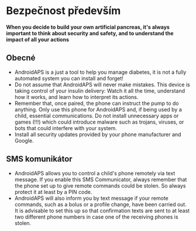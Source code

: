 # Bezpečnost především

**When you decide to build your own artificial pancreas, it's always important to think about security and safety, and to understand the impact of all your actions**

## Obecné

* AndroidAPS is a just a tool to help you manage diabetes, it is not a fully automated system you can install and forget!
* Do not assume that AndroidAPS will never make mistakes. This device is taking control of your insulin delivery: Watch it all the time, understand how it works, and learn how to interpret its actions.
* Remember that, once paired, the phone can instruct the pump to do anything. Only use this phone for AndroidAPS and, if being used by a child, essential communications. Do not install unnecessary apps or games (!!!) which could introduce malware such as trojans, viruses, or bots that could interfere with your system.
* Install all security updates provided by your phone manufacturer and Google.

## SMS komunikátor

* AndroidAPS allows you to control a child's phone remotely via text message. If you enable this SMS Communicator, always remember that the phone set up to give remote commands could be stolen. So always protect it at least by a PIN code.
* AndroidAPS will also inform you by text message if your remote commands, such as a bolus or a profile change, have been carried out. It is advisable to set this up so that confirmation texts are sent to at least two different phone numbers in case one of the receiving phones is stolen.